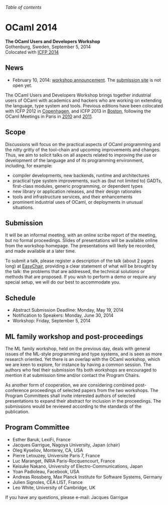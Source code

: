<!-- ((! set title 2014 !)) -->

*Table of contents*

OCaml 2014
==========

**The OCaml Users and Developers Workshop**  
Gothenburg, Sweden, September 5, 2014  
Colocated with [ICFP 2014](http://icfpconference.org/icfp2014/)

News
----

-   February 10, 2014: [workshop announcement](cfp.html). The [submission
    site](https://www.easychair.org/conferences/?conf=ocaml2014) is
    not open yet.

The OCaml Users and Developers Workshop brings together industrial users of
OCaml with academics and hackers who are working on extending the language,
type system and tools.
Previous editions have been colocated with ICFP 2012 in
[Copenhagen](http://oud.ocaml.org/2012/), and ICFP 2013 in
[Boston](../2013), following the OCaml Meetings in Paris in
[2010](../2012) and [2011](../2011).

Scope
-----

Discussions will focus on the practical aspects of OCaml programming and
the nitty gritty of the tool-chain and upcoming improvements and changes.
Thus, we aim to solicit talks on all aspects related to improving the use
or development of the language and of its programming environment,
including, for example:

- compiler developments, new backends, runtime and architectures
- practical type system improvements, such as (but not limited to) 
 GADTs, first-class modules, generic programming, or dependent types
- new library or application releases, and their design rationales
- tools and infrastructure services, and their enhancements
- prominent industrial uses of OCaml, or deployments in unusual
 situations.

Submission
----------

It will be an informal meeting, with an online scribe report of the
meeting, but no formal proceedings. Slides of presentations will be
available online from the workshop homepage. The presentations will
likely be recorded, and made available at a later time.

To submit a talk, please register a description of the talk (about 2 pages
long) at
[EasyChair](https://www.easychair.org/conferences/?conf=ocaml2014),
providing a clear statement of what will be brought by the talk: the
problems that are addressed, the technical solutions or methods that
are proposed. If you wish to perform a demo or require any special
setup, we will do our best to accommodate you.

Schedule
--------

- Abstract Submission Deadline: Monday, May 19, 2014
- Notification to Speakers: Monday, June 30, 2014
- Workshop: Friday, September 5, 2014

ML family workshop and post-proceedings
---------------------------------------

The ML family workshop, held on the previous day, deals with general issues
of the ML-style programming and type systems, and is seen as more research
oriented. Yet there is an overlap with the OCaml workshop, which we are
keen to explore, for instance by having a common session.  The authors who
feel their submission fits both workshops are encouraged to mention it at
submission time and/or contact the Program Chairs.

As another form of cooperation, we are considering combined post-conference
proceedings of selected papers from the two workshops. The Program
Committees shall invite interested authors of selected presentations to
expand their abstract for inclusion in the proceedings. The submissions
would be reviewed according to the standards of the publication.

Program Committee
-----------------

- Esther Baruk, LexiFi, France
- Jacques Garrigue, Nagoya University, Japan (chair)
- Oleg Kyseliov, Monterey, CA, USA
- Pierre Letouzey, Universite Paris 7, France
- Luc Maranget, INRIA Paris-Rocquencourt, France
- Keisuke Nakano, University of Electro-Communications, Japan
- Yoan Padioleau, Facebook, USA
- Andreas Rossberg, Max Planck Institute for Software Systems, Germany
- Julien Signoles, CEA LIST, France
- Leo White, University of Cambridge, UK

If you have any questions, please e-mail:
Jacques Garrigue <ocaml2014 AT easychair DOT org>
